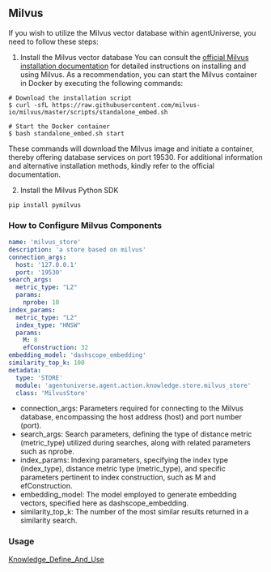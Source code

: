 ## Milvus
If you wish to utilize the Milvus vector database within agentUniverse, you need to follow these steps:

1. Install the Milvus vector database
You can consult the [official Milvus installation documentation](https://milvus.io/docs/install_standalone-docker.md) for detailed instructions on installing and using Milvus. As a recommendation, you can start the Milvus container in Docker by executing the following commands:

``` shell
# Download the installation script
$ curl -sfL https://raw.githubusercontent.com/milvus-io/milvus/master/scripts/standalone_embed.sh

# Start the Docker container
$ bash standalone_embed.sh start
```
These commands will download the Milvus image and initiate a container, thereby offering database services on port 19530. For additional information and alternative installation methods, kindly refer to the official documentation.

2. Install the Milvus Python SDK
```
pip install pymilvus
```

### How to Configure Milvus Components
```yaml
name: 'milvus_store'
description: 'a store based on milvus'
connection_args:
  host: '127.0.0.1'
  port: '19530'
search_args:
  metric_type: "L2"
  params:
    nprobe: 10
index_params:
  metric_type: "L2"
  index_type: "HNSW"
  params:
    M: 8
    efConstruction: 32
embedding_model: 'dashscope_embedding'
similarity_top_k: 100
metadata:
  type: 'STORE'
  module: 'agentuniverse.agent.action.knowledge.store.milvus_store'
  class: 'MilvusStore'
```
- connection_args: Parameters required for connecting to the Milvus database, encompassing the host address (host) and port number (port).
- search_args: Search parameters, defining the type of distance metric (metric_type) utilized during searches, along with related parameters such as nprobe.
- index_params: Indexing parameters, specifying the index type (index_type), distance metric type (metric_type), and specific parameters pertinent to index construction, such as M and efConstruction.
- embedding_model: The model employed to generate embedding vectors, specified here as dashscope_embedding.
- similarity_top_k: The number of the most similar results returned in a similarity search.

### Usage
[Knowledge_Define_And_Use](../../../In-Depth_Guides/Tutorials/Knowledge/Knowledge_Define_And_Use.md)

